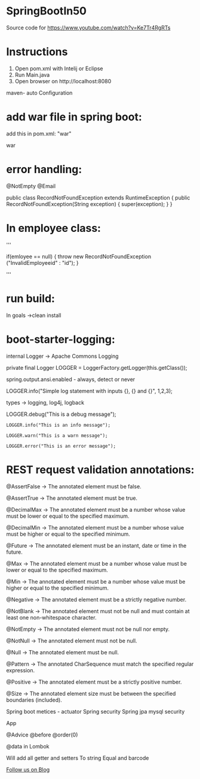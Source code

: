 # SpringBootIn50
Source code for https://www.youtube.com/watch?v=Ke7Tr4RgRTs

# Instructions

1. Open pom.xml with Intelij or Eclipse
2. Run Main.java
3. Open browser on http://localhost:8080

maven- auto Configuration


# add war file in spring boot:

add this  in pom.xml:
"<packaging>war</packaging>"

<packaging>war</packaging>

# error handling:

 @NotEmpty
 @Email
 
 public class RecordNotFoundException extends RuntimeException
{
    public RecordNotFoundException(String exception) {
        super(exception);
    }
}

# In employee class:
 
'''

if(emloyee == null)
{
throw new RecordNotFoundException ("InvalidEmployeeid" : "id");
}

'''
# run build:

In goals ->clean install


# boot-starter-logging:


internal Logger -> Apache Commons Logging 

private final Logger LOGGER = LoggerFactory.getLogger(this.getClass());

spring.output.ansi.enabled - always, detect or never 	

LOGGER.info("Simple log statement with inputs {}, {} and {}", 1,2,3);

types -> logging, log4j, logback

  LOGGER.debug("This is a debug message");
 
	LOGGER.info("This is an info message");
  
	LOGGER.warn("This is a warn message");
  
	LOGGER.error("This is an error message");


# REST request validation annotations:

@AssertFalse -> 	The annotated element must be false.

@AssertTrue -> 	The annotated element must be true.

@DecimalMax -> 	The annotated element must be a number whose value must be lower or equal to the specified maximum.

@DecimalMin -> 	The annotated element must be a number whose value must be higher or equal to the specified minimum.

@Future -> 	The annotated element must be an instant, date or time in the future.

@Max -> 	The annotated element must be a number whose value must be lower or equal to the specified maximum.

@Min -> 	The annotated element must be a number whose value must be higher or equal to the specified minimum.

@Negative -> 	The annotated element must be a strictly negative number.

@NotBlank -> 	The annotated element must not be null and must contain at least one non-whitespace character.

@NotEmpty -> 	The annotated element must not be null nor empty.

@NotNull -> 	The annotated element must not be null.

@Null -> 	The annotated element must be null.

@Pattern -> 	The annotated CharSequence must match the specified regular expression.

@Positive -> 	The annotated element must be a strictly positive number.

@Size -> 	The annotated element size must be between the specified boundaries (included).

Spring boot metices - actuator
Spring security
Spring jpa mysql security 

App

@Advice 
@before 
@order(0)

@data in Lombok

Will add all getter and setters 
To string
Equal and barcode



<a href="http://starwalt.in/Blogs/index.html">Follow us on Blog</a>

